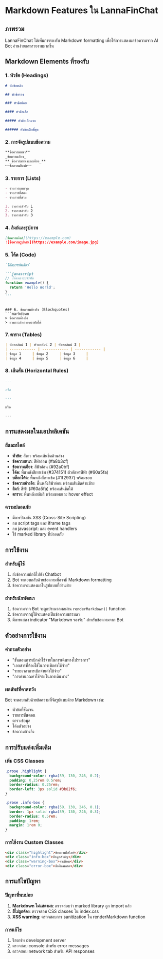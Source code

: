 # Markdown Features ใน LannaFinChat

## ภาพรวม

LannaFinChat ได้เพิ่มการรองรับ Markdown formatting เพื่อให้การแสดงผลข้อความจาก AI Bot อ่านง่ายและสวยงามมากขึ้น

## Markdown Elements ที่รองรับ

### 1. หัวข้อ (Headings)

```markdown
# หัวข้อหลัก

## หัวข้อรอง

### หัวข้อย่อย

#### หัวข้อเล็ก

##### หัวข้อเล็กมาก

###### หัวข้อเล็กที่สุด
```

### 2. การจัดรูปแบบข้อความ

```markdown
**ข้อความหนา**
_ข้อความเอียง_
**_ข้อความหนาและเอียง_**
~~ข้อความขีดฆ่า~~
```

### 3. รายการ (Lists)

```markdown
- รายการแบบจุด
- รายการที่สอง
- รายการที่สาม

1. รายการลำดับ 1
2. รายการลำดับ 2
3. รายการลำดับ 3
```

### 4. ลิงก์และรูปภาพ

```markdown
[ข้อความลิงก์](https://example.com)
![ข้อความรูปภาพ](https://example.com/image.jpg)
```

### 5. โค้ด (Code)

````markdown
`โค้ดบรรทัดเดียว`

```javascript
// โค้ดหลายบรรทัด
function example() {
  return 'Hello World';
}
```
````

````

### 6. ข้อความอ้างอิง (Blockquotes)
```markdown
> ข้อความอ้างอิง
> สามารถมีหลายบรรทัดได้
````

### 7. ตาราง (Tables)

```markdown
| หัวคอลัมน์ 1 | หัวคอลัมน์ 2 | หัวคอลัมน์ 3 |
| ------------ | ------------ | ------------ |
| ข้อมูล 1     | ข้อมูล 2     | ข้อมูล 3     |
| ข้อมูล 4     | ข้อมูล 5     | ข้อมูล 6     |
```

### 8. เส้นคั่น (Horizontal Rules)

```markdown
---

หรือ

---

หรือ

---
```

## การแสดงผลในแอปพลิเคชัน

### สีและสไตล์

- **หัวข้อ**: สีขาว พร้อมเส้นขีดด้านล่าง
- **ข้อความหนา**: สีฟ้าอ่อน (#a8b3cf)
- **ข้อความเอียง**: สีฟ้าอ่อน (#92a0bf)
- **โค้ด**: พื้นหลังสีเทาเข้ม (#374151) ตัวอักษรสีฟ้า (#60a5fa)
- **บล็อกโค้ด**: พื้นหลังสีเทาเข้ม (#1f2937) พร้อมขอบ
- **ข้อความอ้างอิง**: พื้นหลังสีฟ้าอ่อน พร้อมเส้นขีดด้านซ้าย
- **ลิงก์**: สีฟ้า (#60a5fa) พร้อมเส้นขีดใต้
- **ตาราง**: พื้นหลังสลับสี พร้อมขอบและ hover effect

### ความปลอดภัย

- มีการป้องกัน XSS (Cross-Site Scripting)
- ลบ script tags และ iframe tags
- ลบ javascript: และ event handlers
- ใช้ marked library ที่ปลอดภัย

## การใช้งาน

### สำหรับผู้ใช้

1. ส่งข้อความปกติไปยัง Chatbot
2. Bot จะตอบกลับด้วยข้อความที่อาจมี Markdown formatting
3. ข้อความจะแสดงผลในรูปแบบที่อ่านง่าย

### สำหรับนักพัฒนา

1. ข้อความจาก Bot จะถูกประมวลผลผ่าน `renderMarkdown()` function
2. ข้อความจากผู้ใช้จะแสดงเป็นข้อความธรรมดา
3. มีการแสดง indicator "Markdown รองรับ" สำหรับข้อความจาก Bot

## ตัวอย่างการใช้งาน

### คำถามตัวอย่าง

- "ขั้นตอนการเบิกค่าใช้จ่ายในการเดินทางไปราชการ"
- "เอกสารที่ต้องใช้ในการเบิกค่าใช้จ่าย"
- "ระยะเวลาการเบิกจ่ายค่าใช้จ่าย"
- "การคำนวณค่าใช้จ่ายในการเดินทาง"

### ผลลัพธ์ที่คาดหวัง

Bot จะตอบกลับด้วยข้อความที่จัดรูปแบบด้วย Markdown เช่น:

- หัวข้อที่ชัดเจน
- รายการขั้นตอน
- ตารางข้อมูล
- โค้ดตัวอย่าง
- ข้อความอ้างอิง

## การปรับแต่งเพิ่มเติม

### เพิ่ม CSS Classes

```css
.prose .highlight {
  background-color: rgba(59, 130, 246, 0.2);
  padding: 0.25rem 0.5rem;
  border-radius: 0.25rem;
  border-left: 3px solid #3b82f6;
}

.prose .info-box {
  background-color: rgba(59, 130, 246, 0.1);
  border: 1px solid rgba(59, 130, 246, 0.3);
  border-radius: 0.5rem;
  padding: 1rem;
  margin: 1rem 0;
}
```

### การใช้งาน Custom Classes

```markdown
<div class="highlight">ข้อความไฮไลท์</div>
<div class="info-box">ข้อมูลสำคัญ</div>
<div class="warning-box">คำเตือน</div>
<div class="error-box">ข้อผิดพลาด</div>
```

## การแก้ไขปัญหา

### ปัญหาที่พบบ่อย

1. **Markdown ไม่แสดงผล**: ตรวจสอบว่า marked library ถูก import แล้ว
2. **สีไม่ถูกต้อง**: ตรวจสอบ CSS classes ใน index.css
3. **XSS warning**: ตรวจสอบการ sanitization ใน renderMarkdown function

### การแก้ไข

1. รีสตาร์ท development server
2. ตรวจสอบ console สำหรับ error messages
3. ตรวจสอบ network tab สำหรับ API responses
